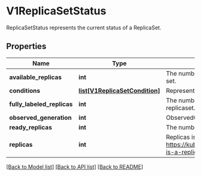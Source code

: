 # V1ReplicaSetStatus

ReplicaSetStatus represents the current status of a ReplicaSet.
## Properties
Name | Type | Description | Notes
------------ | ------------- | ------------- | -------------
**available_replicas** | **int** | The number of available replicas (ready for at least minReadySeconds) for this replica set. | [optional] 
**conditions** | [**list[V1ReplicaSetCondition]**](V1ReplicaSetCondition.md) | Represents the latest available observations of a replica set&#39;s current state. | [optional] 
**fully_labeled_replicas** | **int** | The number of pods that have labels matching the labels of the pod template of the replicaset. | [optional] 
**observed_generation** | **int** | ObservedGeneration reflects the generation of the most recently observed ReplicaSet. | [optional] 
**ready_replicas** | **int** | The number of ready replicas for this replica set. | [optional] 
**replicas** | **int** | Replicas is the most recently oberved number of replicas. More info: https://kubernetes.io/docs/concepts/workloads/controllers/replicationcontroller/#what-is-a-replicationcontroller | 

[[Back to Model list]](../README.md#documentation-for-models) [[Back to API list]](../README.md#documentation-for-api-endpoints) [[Back to README]](../README.md)


